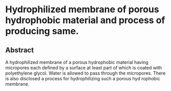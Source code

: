 # Hydrophilized membrane of porous hydrophobic material and process of producing same.

## Abstract
A hydrophilized membrane of a porous hydrophobic material having micropores each defined by a surface at least part of which is coated with polyethylene glycol. Water is allowed to pass through the micropores. There is also disclosed a process for hydrophilizing such a porous hyd rophobic membrane.